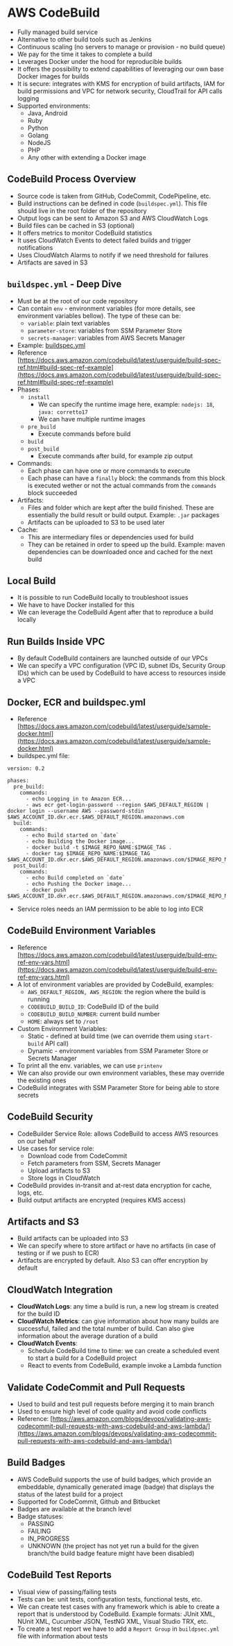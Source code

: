 # AWS CodeBuild

- Fully managed build service
- Alternative to other build tools such as Jenkins
- Continuous scaling (no servers to manage or provision - no build queue)
- We pay for the time it takes to complete a build
- Leverages Docker under the hood for reproducible builds
- It offers the possibility to extend capabilities of leveraging our own base Docker images for builds
- It is secure: integrates with KMS for encryption of build artifacts, IAM for build permissions and VPC for network security, CloudTrail for API calls logging
- Supported environments:
    - Java, Android
    - Ruby
    - Python
    - Golang
    - NodeJS
    - PHP
    - Any other with extending a Docker image

## CodeBuild Process Overview

- Source code is taken from GitHub, CodeCommit, CodePipeline, etc.
- Build instructions can be defined in code (`buildspec.yml`). This file should live in the root folder of the repository
- Output logs can be sent to Amazon S3 and AWS CloudWatch Logs
- Build files can be cached in S3 (optional)
- It offers metrics to monitor CodeBuild statistics
- It uses CloudWatch Events to detect failed builds and trigger notifications
- Uses CloudWatch Alarms to notify if we need threshold for failures
- Artifacts are saved in S3

## `buildspec.yml` - Deep Dive

- Must be at the root of our code repository
- Can contain `env` - environment variables (for more details, see environment variables bellow). The type of these can be:
    - `variable`: plain text variables
    - `parameter-store`: variables from SSM Parameter Store
    - `secrets-manager`: variables from AWS Secrets Manager
- Example: [buildspec.yml](buildspec.yml)
- Reference [https://docs.aws.amazon.com/codebuild/latest/userguide/build-spec-ref.html#build-spec-ref-example](https://docs.aws.amazon.com/codebuild/latest/userguide/build-spec-ref.html#build-spec-ref-example)
- Phases:
    - `install`
        - We can specify the runtime image here, example: `nodejs: 18`, `java: corretto17`
        - We can have multiple runtime images
    - `pre_build`
        - Execute commands before build
    - `build`
    - `post_build`
        - Execute commands after build, for example zip output    
- Commands:
    - Each phase can have one or more commands to execute
    - Each phase can have a `finally` block: the commands from this block is executed wether or not the actual commands from the `commands` block succeeded
- Artifacts: 
    - Files and folder which are kept after the build finished. These are essentially the build result or build output. Example: `.jar` packages
    - Artifacts can be uploaded to S3 to be used later
- Cache:
    - This are intermediary files or dependencies used for build
    - They can be retained in order to speed up the build. Example: maven dependencies can be downloaded once and cached for the next build

## Local Build

- It is possible to run CodeBuild locally to troubleshoot issues
- We have to have Docker installed for this
- We can leverage the CodeBuild Agent after that to reproduce a build locally

## Run Builds Inside VPC

- By default CodeBuild containers are launched outside of our VPCs
- We can specify a VPC configuration (VPC ID, subnet IDs, Security Group IDs) which can be used by CodeBuild to have access to resources inside a VPC

## Docker, ECR and buildspec.yml

- Reference [https://docs.aws.amazon.com/codebuild/latest/userguide/sample-docker.html](https://docs.aws.amazon.com/codebuild/latest/userguide/sample-docker.html)
- buildspec.yml file:

```
version: 0.2

phases:
  pre_build:
    commands:
      - echo Logging in to Amazon ECR...
      - aws ecr get-login-password --region $AWS_DEFAULT_REGION | docker login --username AWS --password-stdin $AWS_ACCOUNT_ID.dkr.ecr.$AWS_DEFAULT_REGION.amazonaws.com
  build:
    commands:
      - echo Build started on `date`
      - echo Building the Docker image...          
      - docker build -t $IMAGE_REPO_NAME:$IMAGE_TAG .
      - docker tag $IMAGE_REPO_NAME:$IMAGE_TAG $AWS_ACCOUNT_ID.dkr.ecr.$AWS_DEFAULT_REGION.amazonaws.com/$IMAGE_REPO_NAME:$IMAGE_TAG      
  post_build:
    commands:
      - echo Build completed on `date`
      - echo Pushing the Docker image...
      - docker push $AWS_ACCOUNT_ID.dkr.ecr.$AWS_DEFAULT_REGION.amazonaws.com/$IMAGE_REPO_NAME:$IMAGE_TAG
```

- Service roles needs an IAM permission to be able to log into ECR

## CodeBuild Environment Variables

- Reference [https://docs.aws.amazon.com/codebuild/latest/userguide/build-env-ref-env-vars.html](https://docs.aws.amazon.com/codebuild/latest/userguide/build-env-ref-env-vars.html)
- A lot of environment variables are provided by CodeBuild, examples:
    - `AWS_DEFAULT_REGION, AWS_REGION`: the region where the build is running
    - `CODEBUILD_BUILD_ID`: CodeBuild ID of the build
    - `CODEBUILD_BUILD_NUMBER`: current build number
    - `HOME`: always set to `/root`
- Custom Environment Variables:
    - Static - defined at build time (we can override them using `start-build` API call)
    - Dynamic - environment variables from SSM Parameter Store or Secrets Manager
- To print all the env. variables, we can use `printenv`
- We can also provide our own environment variables, these may override the existing ones
- CodeBuild integrates with SSM Parameter Store for being able to store secrets

## CodeBuild Security

- CodeBuilder Service Role: allows CodeBuild to access AWS resources on our behalf
- Use cases for service role:
    - Download code from CodeCommit
    - Fetch parameters from SSM, Secrets Manager
    - Upload artifacts to S3
    - Store logs in CloudWatch
- CodeBuild provides in-transit and at-rest data encryption for cache, logs, etc.
- Build output artifacts are encrypted (requires KMS access)

## Artifacts and S3

- Build artifacts can be uploaded into S3
- We can specify where to store artifact or have no artifacts (in case of testing or if we push to ECR)
- Artifacts are encrypted by default. Also S3 can offer encryption by default

## CloudWatch Integration

- **CloudWatch Logs**: any time a build is run, a new log stream is created for the build ID
- **CloudWatch Metrics**: can give information about how many builds are successful, failed and the total number of build. Can also give information about the average duration of a build
- **CloudWatch Events**:
    - Schedule CodeBuild time to time: we can create a scheduled event to start a build for a CodeBuild project
    - React to events from CodeBuild, example invoke a Lambda function

## Validate CodeCommit and Pull Requests

- Used to build and test pull requests before merging it to main branch
- Used to ensure high level of code quality and avoid code conflicts
- Reference: [https://aws.amazon.com/blogs/devops/validating-aws-codecommit-pull-requests-with-aws-codebuild-and-aws-lambda/](https://aws.amazon.com/blogs/devops/validating-aws-codecommit-pull-requests-with-aws-codebuild-and-aws-lambda/)

## Build Badges

- AWS CodeBuild supports the use of build badges, which provide an embeddable, dynamically generated image (badge) that displays the status of the latest build for a project
- Supported for CodeCommit, Github and Bitbucket
- Badges are available at the branch level
- Badge statuses:
    - PASSING
    - FAILING
    - IN_PROGRESS
    - UNKNOWN (the project has not yet run a build for the given branch/the build badge feature might have been disabled)

## CodeBuild Test Reports

- Visual view of passing/failing tests
- Tests can be: unit tests, configuration tests, functional tests, etc.
- We can create test cases with any framework which is able to create a report that is understood by CodeBuild. Example formats: JUnit XML, NUnit XML, Cucumber JSON, TestNG XML, Visual Studio TRX, etc.
- To create a test report we have to add a `Report Group` in `buildpsec.yml` file with information about tests